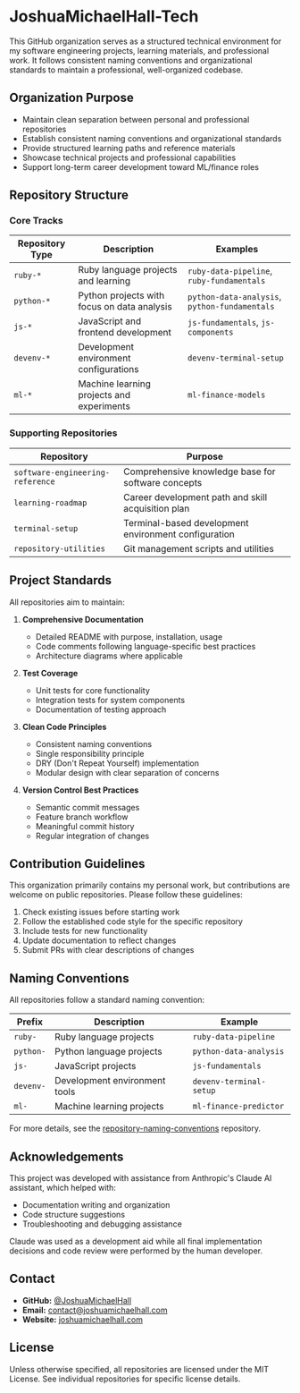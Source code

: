 # JoshuaMichaelHall-Tech

This GitHub organization serves as a structured technical environment for my software engineering projects, learning materials, and professional work. It follows consistent naming conventions and organizational standards to maintain a professional, well-organized codebase.

## Organization Purpose

- Maintain clean separation between personal and professional repositories
- Establish consistent naming conventions and organizational standards
- Provide structured learning paths and reference materials
- Showcase technical projects and professional capabilities
- Support long-term career development toward ML/finance roles

## Repository Structure

### Core Tracks

| Repository Type | Description | Examples |
|-----------------|-------------|----------|
| `ruby-*` | Ruby language projects and learning | `ruby-data-pipeline`, `ruby-fundamentals` |
| `python-*` | Python projects with focus on data analysis | `python-data-analysis`, `python-fundamentals` |
| `js-*` | JavaScript and frontend development | `js-fundamentals`, `js-components` |
| `devenv-*` | Development environment configurations | `devenv-terminal-setup` |
| `ml-*` | Machine learning projects and experiments | `ml-finance-models` |

### Supporting Repositories

| Repository | Purpose |
|------------|---------|
| `software-engineering-reference` | Comprehensive knowledge base for software concepts |
| `learning-roadmap` | Career development path and skill acquisition plan |
| `terminal-setup` | Terminal-based development environment configuration |
| `repository-utilities` | Git management scripts and utilities |

## Project Standards

All repositories aim to maintain:

1. **Comprehensive Documentation**
   - Detailed README with purpose, installation, usage
   - Code comments following language-specific best practices
   - Architecture diagrams where applicable

2. **Test Coverage**
   - Unit tests for core functionality
   - Integration tests for system components
   - Documentation of testing approach

3. **Clean Code Principles**
   - Consistent naming conventions
   - Single responsibility principle
   - DRY (Don't Repeat Yourself) implementation
   - Modular design with clear separation of concerns

4. **Version Control Best Practices**
   - Semantic commit messages
   - Feature branch workflow
   - Meaningful commit history
   - Regular integration of changes

## Contribution Guidelines

This organization primarily contains my personal work, but contributions are welcome on public repositories. Please follow these guidelines:

1. Check existing issues before starting work
2. Follow the established code style for the specific repository
3. Include tests for new functionality
4. Update documentation to reflect changes
5. Submit PRs with clear descriptions of changes

## Naming Conventions

All repositories follow a standard naming convention:

| Prefix | Description | Example |
|--------|-------------|---------|
| `ruby-` | Ruby language projects | `ruby-data-pipeline` |
| `python-` | Python language projects | `python-data-analysis` |
| `js-` | JavaScript projects | `js-fundamentals` |
| `devenv-` | Development environment tools | `devenv-terminal-setup` |
| `ml-` | Machine learning projects | `ml-finance-predictor` |

For more details, see the [repository-naming-conventions](https://github.com/JoshuaMichaelHall-Tech/repository-naming-conventions) repository.

## Acknowledgements

This project was developed with assistance from Anthropic's Claude AI assistant, which helped with:
- Documentation writing and organization
- Code structure suggestions
- Troubleshooting and debugging assistance

Claude was used as a development aid while all final implementation decisions and code review were performed by the human developer.

## Contact

- **GitHub:** [@JoshuaMichaelHall](https://github.com/JoshuaMichaelHall)
- **Email:** contact@joshuamichaelhall.com
- **Website:** [joshuamichaelhall.com](https://joshuamichaelhall.com)

## License

Unless otherwise specified, all repositories are licensed under the MIT License. See individual repositories for specific license details.
